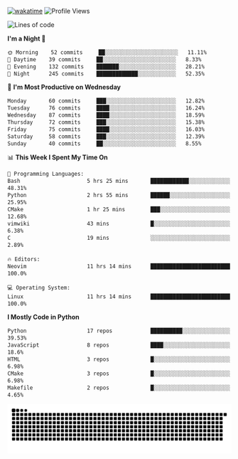 [![wakatime](https://wakatime.com/badge/user/b920b284-3cde-4cd4-b72e-f7f22d050b16.svg)](https://wakatime.com/@b920b284-3cde-4cd4-b72e-f7f22d050b16)
![Profile Views](http://img.shields.io/badge/Profile%20Views-4586-blue)
<!--START_SECTION:waka-->
![Lines of code](https://img.shields.io/badge/From%20Hello%20World%20I%27ve%20Written--430%20Thousand%20lines%20of%20code-blue)

**I'm a Night 🦉** 

```text
🌞 Morning    52 commits     ██░░░░░░░░░░░░░░░░░░░░░░░   11.11% 
🌆 Daytime    39 commits     ██░░░░░░░░░░░░░░░░░░░░░░░   8.33% 
🌃 Evening    132 commits    ███████░░░░░░░░░░░░░░░░░░   28.21% 
🌙 Night      245 commits    █████████████░░░░░░░░░░░░   52.35%

```
📅 **I'm Most Productive on Wednesday** 

```text
Monday       60 commits     ███░░░░░░░░░░░░░░░░░░░░░░   12.82% 
Tuesday      76 commits     ████░░░░░░░░░░░░░░░░░░░░░   16.24% 
Wednesday    87 commits     ████░░░░░░░░░░░░░░░░░░░░░   18.59% 
Thursday     72 commits     ███░░░░░░░░░░░░░░░░░░░░░░   15.38% 
Friday       75 commits     ████░░░░░░░░░░░░░░░░░░░░░   16.03% 
Saturday     58 commits     ███░░░░░░░░░░░░░░░░░░░░░░   12.39% 
Sunday       40 commits     ██░░░░░░░░░░░░░░░░░░░░░░░   8.55%

```


📊 **This Week I Spent My Time On** 

```text
💬 Programming Languages: 
Bash                     5 hrs 25 mins       ████████████░░░░░░░░░░░░░   48.31% 
Python                   2 hrs 55 mins       ██████░░░░░░░░░░░░░░░░░░░   25.95% 
CMake                    1 hr 25 mins        ███░░░░░░░░░░░░░░░░░░░░░░   12.68% 
vimwiki                  43 mins             █░░░░░░░░░░░░░░░░░░░░░░░░   6.38% 
C                        19 mins             ░░░░░░░░░░░░░░░░░░░░░░░░░   2.89%

🔥 Editors: 
Neovim                   11 hrs 14 mins      █████████████████████████   100.0%

💻 Operating System: 
Linux                    11 hrs 14 mins      █████████████████████████   100.0%

```

**I Mostly Code in Python** 

```text
Python                   17 repos            ██████████░░░░░░░░░░░░░░░   39.53% 
JavaScript               8 repos             ████░░░░░░░░░░░░░░░░░░░░░   18.6% 
HTML                     3 repos             █░░░░░░░░░░░░░░░░░░░░░░░░   6.98% 
CMake                    3 repos             █░░░░░░░░░░░░░░░░░░░░░░░░   6.98% 
Makefile                 2 repos             █░░░░░░░░░░░░░░░░░░░░░░░░   4.65%

```



<!--END_SECTION:waka-->
![Snake animation](https://raw.githubusercontent.com/timmypidashev/timmypidashev/main/commits.svg)
